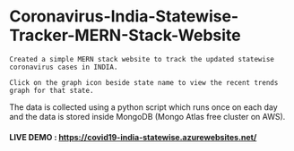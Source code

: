 # Coronavirus-India-Statewise-Tracker-MERN-Stack-Website


    Created a simple MERN stack website to track the updated statewise coronavirus cases in INDIA.  

    Click on the graph icon beside state name to view the recent trends graph for that state.
        
The data is collected using a python script which runs once on each day and the data is stored inside MongoDB (Mongo Atlas free cluster on AWS).



#### LIVE DEMO : https://covid19-india-statewise.azurewebsites.net/
